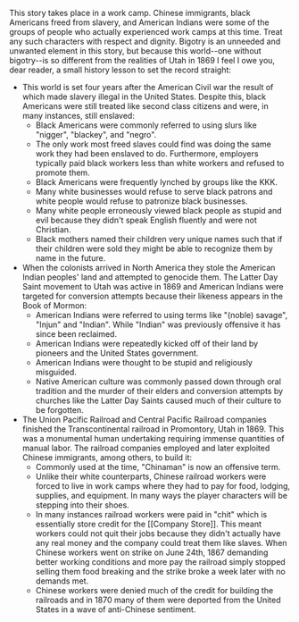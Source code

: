 This story takes place in a work camp. Chinese immigrants, black Americans freed from slavery, and American Indians were some of the groups of people who actually experienced work camps at this time. Treat any such characters with respect and dignity. Bigotry is an unneeded and unwanted element in this story, but because this world--one without bigotry--is so different from the realities of Utah in 1869 I feel I owe you, dear reader, a small history lesson to set the record straight:
- This world is set four years after the American Civil war the result of which made slavery illegal in the United States. Despite this, black Americans were still treated like second class citizens and were, in many instances, still enslaved:
	- Black Americans were commonly referred to using slurs like "nigger", "blackey", and "negro".
	- The only work most freed slaves could find was doing the same work they had been enslaved to do. Furthermore, employers typically paid black workers less than white workers and refused to promote them.
	- Black Americans were frequently lynched by groups like the KKK.
	- Many white businesses would refuse to serve black patrons and white people would refuse to patronize black businesses.
	- Many white people erroneously viewed black people as stupid and evil because they didn't speak English fluently and were not Christian.
	- Black mothers named their children very unique names such that if their children were sold they might be able to recognize them by name in the future.
- When the colonists arrived in North America they stole the American Indian peoples' land and attempted to genocide them. The Latter Day Saint movement to Utah was active in 1869 and American Indians were targeted for conversion attempts because their likeness appears in the Book of Mormon:
	- American Indians were referred to using terms like "(noble) savage", "Injun" and "Indian". While "Indian" was previously offensive it has since been reclaimed.
	- American Indians were repeatedly kicked off of their land by pioneers and the United States government.
	- American Indians were thought to be stupid and religiously misguided.
	- Native American culture was commonly passed down through oral tradition and the murder of their elders and conversion attempts by churches like the Latter Day Saints caused much of their culture to be forgotten.
- The Union Pacific Railroad and Central Pacific Railroad companies finished the Transcontinental railroad in Promontory, Utah in 1869. This was a monumental human undertaking requiring immense quantities of manual labor. The railroad companies employed and later exploited Chinese immigrants, among others, to build it:
	- Commonly used at the time, "Chinaman" is now an offensive term.
	- Unlike their white counterparts, Chinese railroad workers were forced to live in work camps where they had to pay for food, lodging, supplies, and equipment. In many ways the player characters will be stepping into their shoes.
	- In many instances railroad workers were paid in "chit" which is essentially store credit for the [[Company Store]]. This meant workers could not quit their jobs because they didn't actually have any real money and the company could treat them like slaves. When Chinese workers went on strike on June 24th, 1867 demanding better working conditions and more pay the railroad simply stopped selling them food breaking and the strike broke a week later with no demands met.
	- Chinese workers were denied much of the credit for building the railroads and in 1870 many of them were deported from the United States in a wave of anti-Chinese sentiment.